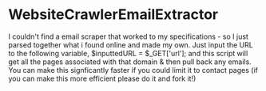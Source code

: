# WebsiteCrawlerEmailExtractor

I couldn't find a email scraper that worked to my specifications - so I just parsed together what i found online and made my own. Just input the URL to the following variable, $inputtedURL = $_GET['url']; and this script will get all the pages associated with that domain & then pull back any emails. You can make this signficantly faster if you could limit it to contact pages (if you can make this more efficient please do it and fork it!)
